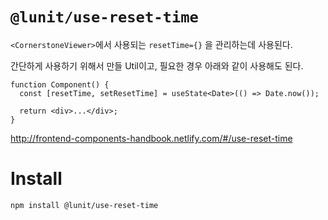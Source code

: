 # `@lunit/use-reset-time`

`<CornerstoneViewer>`에서 사용되는 `resetTime={}` 을 관리하는데 사용된다.

간단하게 사용하기 위해서 만들 Util이고, 필요한 경우 아래와 같이 사용해도 된다.

```tsx
function Component() {
  const [resetTime, setResetTime] = useState<Date>(() => Date.now());

  return <div>...</div>;
}
```

<http://frontend-components-handbook.netlify.com/#/use-reset-time>

# Install

```sh
npm install @lunit/use-reset-time
```

